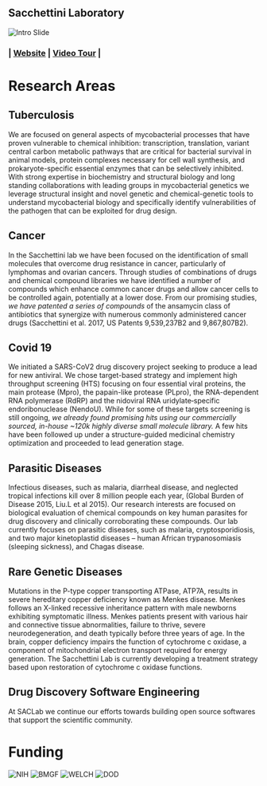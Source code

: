 ## Sacchettini Laboratory
![Intro Slide](/profile/images/intro-1.png)
### | [Website](https://saclab.biobio.tamu.edu/) | [Video Tour](https://www.youtube.com/watch?v=dMZtSW8TCKM) |
# Research Areas
## Tuberculosis
We are focused on general aspects of mycobacterial processes that have proven vulnerable to chemical inhibition: transcription, translation, variant central carbon metabolic pathways that are critical for bacterial survival in animal models, protein complexes necessary for cell wall synthesis, and prokaryote-specific essential enzymes that can be selectively inhibited. With strong expertise in biochemistry and structural biology and long standing collaborations with leading groups in mycobacterial genetics we leverage structural insight and novel genetic and chemical-genetic tools to
understand mycobacterial biology and specifically identify vulnerabilities of the pathogen that can be exploited for drug design.

## Cancer
In the Sacchettini lab we have been focused on the identification of small molecules that overcome drug resistance in cancer, particularly of lymphomas and ovarian cancers.
Through studies of combinations of drugs and chemical compound libraries we have identified a number of compounds which enhance common cancer drugs and allow cancer cells to be controlled again, potentially at a lower dose. From our promising studies, *we have patented a series of compounds* of the ansamycin class of antibiotics that synergize with numerous commonly administered cancer drugs (Sacchettini et al. 2017, US Patents 9,539,237B2 and 9,867,807B2).

## Covid 19
We initiated a SARS-CoV2 drug discovery project seeking to produce a lead for new antiviral. We chose target-based strategy and implement high throughput screening (HTS) focusing on four essential viral proteins, the main protease (Mpro), the papain-like protease (PLpro), the RNA-dependent RNA polymerase (RdRP) and the nidoviral RNA uridylate‐specific endoribonuclease (NendoU). While for some of these targets screening is still ongoing, *we already found promising hits using our commercially sourced, in-house ~120k highly diverse small molecule library.* A few hits have been followed up under a structure-guided medicinal chemistry optimization and proceeded to lead generation stage.

## Parasitic Diseases
Infectious diseases, such as malaria, diarrheal disease, and neglected tropical infections kill over 8 million people each year, (Global Burden of Disease 2015, Liu.L et al 2015). Our research interests are focused on biological evaluation of chemical compounds on key human parasites for drug discovery and clinically corroborating these compounds. Our lab currently focuses on parasitic diseases, such as malaria, cryptosporidiosis, and two major kinetoplastid diseases – human African trypanosomiasis (sleeping sickness), and Chagas disease.

## Rare Genetic Diseases
Mutations in the P-type copper transporting ATPase, ATP7A, results in severe hereditary copper deficiency known as Menkes disease. Menkes follows an X-linked recessive inheritance pattern with male newborns exhibiting symptomatic illness. Menkes patients present with various hair and connective tissue abnormalities, failure to thrive, severe neurodegeneration, and death typically before three years of age. In the brain, copper deficiency impairs the function of cytochrome c oxidase, a component of mitochondrial electron transport required for energy generation.
The Sacchettini Lab is currently developing a treatment strategy based upon restoration of cytochrome c oxidase functions.

## Drug Discovery Software Engineering
At SACLab we continue our efforts towards building open source softwares that support the scientific community.

# Funding
![NIH](/profile/images/NIH.png) ![BMGF](/profile/images/BMGF.png) ![WELCH](/profile/images/WELCH.png) ![DOD](/profile/images/DOD.png)
